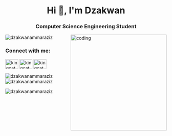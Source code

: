 <h1 align="center">Hi 👋, I'm Dzakwan</h1>
<h3 align="center">Computer Science Engineering Student</h3>
<img align="right" alt="coding" width="300" src="https://media0.giphy.com/media/ZEOS3YX3oX6nuKcqFE/giphy.gif">
<p align="left"> <img src="https://komarev.com/ghpvc/?username=dzakwanammaraziz&label=Profile%20views&color=0e75b6&style=flat" alt="dzakwanammaraziz" /> </p>

<h3 align="left">Connect with me:</h3>
<p align="left">
<a href="https://fb.com/kingcat" target="blank"><img align="center" src="https://raw.githubusercontent.com/rahuldkjain/github-profile-readme-generator/master/src/images/icons/Social/facebook.svg" alt="kingcat" height="30" width="40" /></a>
<a href="https://www.youtube.com/c/kingcat" target="blank"><img align="center" src="https://raw.githubusercontent.com/rahuldkjain/github-profile-readme-generator/master/src/images/icons/Social/youtube.svg" alt="kingcat" height="30" width="40" /></a>
<a href="https://www.codechef.com/users/kingcat" target="blank"><img align="center" src="https://cdn.jsdelivr.net/npm/simple-icons@3.1.0/icons/codechef.svg" alt="kingcat" height="30" width="40" /></a>
</p>

<p><img align="left" src="https://github-readme-stats.vercel.app/api/top-langs?username=dzakwanammaraziz&show_icons=true&locale=en&layout=compact" alt="dzakwanammaraziz" /></p>

<p>&nbsp;<img align="center" src="https://github-readme-stats.vercel.app/api?username=dzakwanammaraziz&show_icons=true&locale=en" alt="dzakwanammaraziz" /></p>

<p><img align="center" src="https://github-readme-streak-stats.herokuapp.com/?user=dzakwanammaraziz&" alt="dzakwanammaraziz" /></p>

